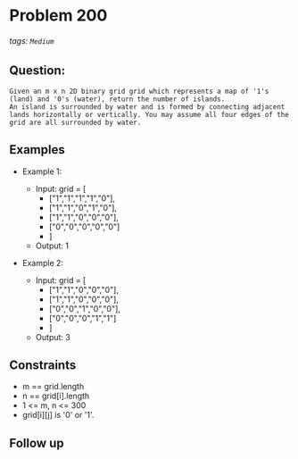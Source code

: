 # Problem 200
###### tags: `Medium`

## Question:
```
Given an m x n 2D binary grid grid which represents a map of '1's (land) and '0's (water), return the number of islands.
An island is surrounded by water and is formed by connecting adjacent lands horizontally or vertically. You may assume all four edges of the grid are all surrounded by water.
```

## Examples
* Example 1:
	* Input: grid = [
		* ["1","1","1","1","0"],
		* ["1","1","0","1","0"],
		* ["1","1","0","0","0"],
		* ["0","0","0","0","0"]
		* ]
	* Output: 1

* Example 2:
	* Input: grid = [
		* ["1","1","0","0","0"],
		* ["1","1","0","0","0"],
		* ["0","0","1","0","0"],
		* ["0","0","0","1","1"]
		* ]
	* Output: 3

## Constraints
* m == grid.length
* n == grid[i].length
* 1 <= m, n <= 300
* grid[i][j] is '0' or '1'.

## Follow up

